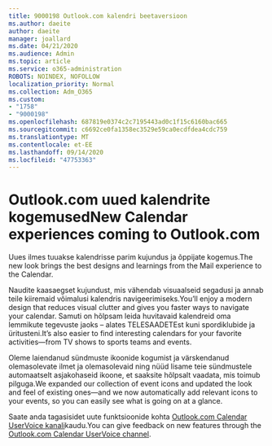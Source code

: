 ```yaml
---
title: 9000198 Outlook.com kalendri beetaversioon
ms.author: daeite
author: daeite
manager: joallard
ms.date: 04/21/2020
ms.audience: Admin
ms.topic: article
ms.service: o365-administration
ROBOTS: NOINDEX, NOFOLLOW
localization_priority: Normal
ms.collection: Adm_O365
ms.custom:
- "1758"
- "9000198"
ms.openlocfilehash: 687819e0374c2c7195443ad0c1f15c6160bac665
ms.sourcegitcommit: c6692ce0fa1358ec3529e59ca0ecdfdea4cdc759
ms.translationtype: MT
ms.contentlocale: et-EE
ms.lasthandoff: 09/14/2020
ms.locfileid: "47753363"
---
```

# <a name="new-calendar-experiences-coming-to-outlookcom"></a><span data-ttu-id="99755-102">Outlook.com uued kalendrite kogemused</span><span class="sxs-lookup"><span data-stu-id="99755-102">New Calendar experiences coming to Outlook.com</span></span>

<span data-ttu-id="99755-103">Uues ilmes tuuakse kalendrisse parim kujundus ja õppijate kogemus.</span><span class="sxs-lookup"><span data-stu-id="99755-103">The new look brings the best designs and learnings from the Mail experience to the Calendar.</span></span>

<span data-ttu-id="99755-104">Naudite kaasaegset kujundust, mis vähendab visuaalseid segadusi ja annab teile kiiremaid võimalusi kalendris navigeerimiseks.</span><span class="sxs-lookup"><span data-stu-id="99755-104">You’ll enjoy a modern design that reduces visual clutter and gives you faster ways to navigate your calendar.</span></span> <span data-ttu-id="99755-105">Samuti on hõlpsam leida huvitavaid kalendreid oma lemmikute tegevuste jaoks – alates TELESAADETEst kuni spordiklubide ja üritusteni.</span><span class="sxs-lookup"><span data-stu-id="99755-105">It’s also easier to find interesting calendars for your favorite activities—from TV shows to sports teams and events.</span></span>

<span data-ttu-id="99755-106">Oleme laiendanud sündmuste ikoonide kogumist ja värskendanud olemasolevate ilmet ja olemasolevaid ning nüüd lisame teie sündmustele automaatselt asjakohaseid ikoone, et saaksite hõlpsalt vaadata, mis toimub pilguga.</span><span class="sxs-lookup"><span data-stu-id="99755-106">We expanded our collection of event icons and updated the look and feel of existing ones—and we now automatically add relevant icons to your events, so you can easily see what is going on at a glance.</span></span>

<span data-ttu-id="99755-107">Saate anda tagasisidet uute funktsioonide kohta [Outlook.com Calendar UserVoice kanali](https://go.microsoft.com/fwlink/?linkid=2103075)kaudu.</span><span class="sxs-lookup"><span data-stu-id="99755-107">You can give feedback on new features through the [Outlook.com Calendar UserVoice channel](https://go.microsoft.com/fwlink/?linkid=2103075).</span></span>